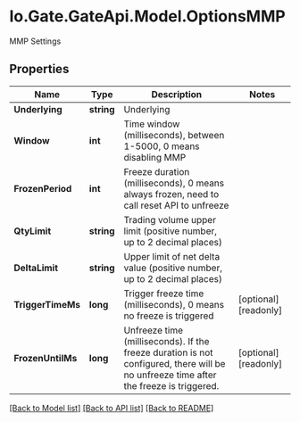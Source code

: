 
# Io.Gate.GateApi.Model.OptionsMMP

MMP Settings

## Properties

Name | Type | Description | Notes
------------ | ------------- | ------------- | -------------
**Underlying** | **string** | Underlying | 
**Window** | **int** | Time window (milliseconds), between 1-5000, 0 means disabling MMP | 
**FrozenPeriod** | **int** | Freeze duration (milliseconds), 0 means always frozen, need to call reset API to unfreeze | 
**QtyLimit** | **string** | Trading volume upper limit (positive number, up to 2 decimal places) | 
**DeltaLimit** | **string** | Upper limit of net delta value (positive number, up to 2 decimal places) | 
**TriggerTimeMs** | **long** | Trigger freeze time (milliseconds), 0 means no freeze is triggered | [optional] [readonly] 
**FrozenUntilMs** | **long** | Unfreeze time (milliseconds). If the freeze duration is not configured, there will be no unfreeze time after the freeze is triggered. | [optional] [readonly] 

[[Back to Model list]](../README.md#documentation-for-models)
[[Back to API list]](../README.md#documentation-for-api-endpoints)
[[Back to README]](../README.md)
